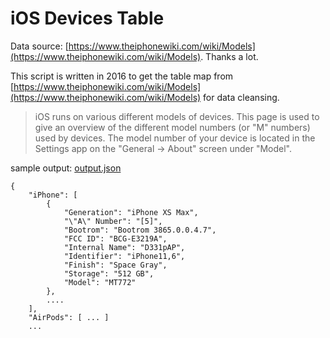 # iOS Devices Table

Data source: [https://www.theiphonewiki.com/wiki/Models](https://www.theiphonewiki.com/wiki/Models). Thanks a lot.

This script is written in 2016 to get the table map from [https://www.theiphonewiki.com/wiki/Models](https://www.theiphonewiki.com/wiki/Models) for data cleansing.

>iOS runs on various different models of devices. This page is used to give an overview of the different model numbers (or "M" numbers) used by devices. The model number of your device is located in the Settings app on the "General -> About" screen under "Model".

sample output: [output.json](output.json)

	{
        "iPhone": [
            {
                "Generation": "iPhone XS Max",
                "\"A\" Number": "[5]",
                "Bootrom": "Bootrom 3865.0.0.4.7",
                "FCC ID": "BCG-E3219A",
                "Internal Name": "D331pAP",
                "Identifier": "iPhone11,6",
                "Finish": "Space Gray",
                "Storage": "512 GB",
                "Model": "MT772"
            },
            ....
        ],
        "AirPods": [ ... ]
        ...


